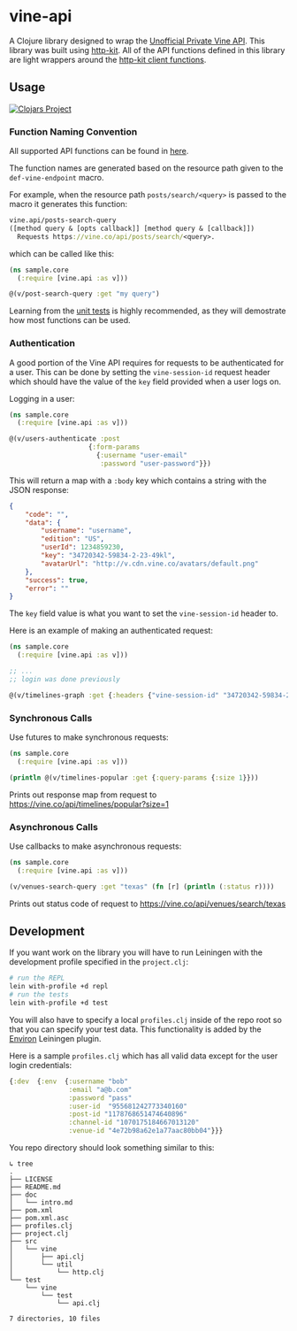 # vine-api

A Clojure library designed to wrap the [Unofficial Private Vine API](https://github.com/VineAPI/VineAPI/blob/master/endpoints.md). This library was built using [http-kit](https://github.com/http-kit/http-kit). All of the API functions defined in this library are light wrappers around the [http-kit client functions](http://www.http-kit.org/client.html).

## Usage

[![Clojars Project](http://clojars.org/com.alexeinunez/vine-api/latest-version.svg)](http://clojars.org/com.alexeinunez/vine-api)

### Function Naming Convention

All supported API functions can be found in [here](https://github.com/arnm/vine-api/blob/master/src/vine/api.clj).

The function names are generated based on the resource path given to the ```def-vine-endpoint``` macro.

For example, when the resource path ```posts/search/<query>``` is passed to the macro it generates this function: 
``` clojure
vine.api/posts-search-query
([method query & [opts callback]] [method query & [callback]])
  Requests https://vine.co/api/posts/search/<query>.
```

which can be called like this:
``` clojure
(ns sample.core
  (:require [vine.api :as v]))

@(v/post-search-query :get "my query")
```

Learning from the [unit tests](https://github.com/arnm/vine-api/blob/master/test/vine/test/api.clj) is highly recommended, as they will demostrate how most functions can be used.

### Authentication

A good portion of the Vine API requires for requests to be authenticated for a user. This can be done by setting the ```vine-session-id``` request header which should have the value of the ```key``` field provided when a user logs on.

Logging in a user:
``` clojure
(ns sample.core
  (:require [vine.api :as v]))

@(v/users-authenticate :post
                    {:form-params
                      {:username "user-email"
                       :password "user-password"}})
```

This will return a map with a ```:body``` key which contains a string with the JSON response:
``` json
{
    "code": "",
    "data": {
        "username": "username",
        "edition": "US",
        "userId": 1234859230,
        "key": "34720342-59834-2-23-49kl",
        "avatarUrl": "http://v.cdn.vine.co/avatars/default.png"
    },
    "success": true,
    "error": ""
}
```

The ```key``` field value is what you want to set the ```vine-session-id``` header to.

Here is an example of making an authenticated request:
``` clojure
(ns sample.core
  (:require [vine.api :as v]))

;; ...
;; login was done previously

@(v/timelines-graph :get {:headers {"vine-session-id" "34720342-59834-2-23-49kl"}})
```


### Synchronous Calls

Use futures to make synchronous requests:
``` clojure
(ns sample.core
  (:require [vine.api :as v]))

(println @(v/timelines-popular :get {:query-params {:size 1}}))
```
Prints out response map from request to https://vine.co/api/timelines/popular?size=1

### Asynchronous Calls

Use callbacks to make asynchronous requests:
``` clojure
(ns sample.core
  (:require [vine.api :as v]))

(v/venues-search-query :get "texas" (fn [r] (println (:status r))))
```
Prints out status code of request to https://vine.co/api/venues/search/texas

## Development

If you want work on the library you will have to run Leiningen with the development profile specified in the ```project.clj```:

``` bash
# run the REPL
lein with-profile +d repl
# run the tests
lein with-profile +d test
```

You will also have to specify a local ```profiles.clj``` inside of the repo root so that you can specify your test data. This functionality is added by the [Environ](https://github.com/weavejester/environ) Leiningen plugin.

Here is a sample ```profiles.clj``` which has all valid data except for the user login credentials:

``` clojure
{:dev  {:env  {:username "bob"
               :email "a@b.com"
               :password "pass"
               :user-id  "955681242773340160"
               :post-id "1178768651474640896"
               :channel-id "1070175184667013120"
               :venue-id "4e72b98a62e1a77aac80bb04"}}}
```

You repo directory should look something similar to this:
```
↳ tree
.
├── LICENSE
├── README.md
├── doc
│   └── intro.md
├── pom.xml
├── pom.xml.asc
├── profiles.clj
├── project.clj
├── src
│   └── vine
│       ├── api.clj
│       └── util
│           └── http.clj
└── test
    └── vine
        └── test
            └── api.clj

7 directories, 10 files
```
